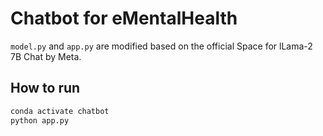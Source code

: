 # Chatbot for eMentalHealth

`model.py` and `app.py` are modified based on the official Space for lLama-2 7B Chat by Meta.

## How to run

```bash
conda activate chatbot
python app.py
```